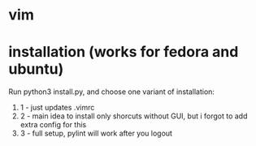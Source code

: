 # vim

# installation (works for fedora and ubuntu)
Run python3 install.py, and choose one variant of installation:
   1) 1 - just updates .vimrc
   2) 2 - main idea to install only shorcuts without GUI, but i forgot to add extra config for this
   3) 3 - full setup, pylint will work after you logout
